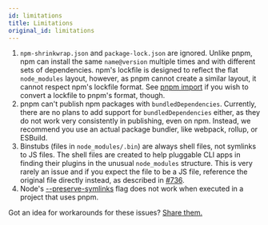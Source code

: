```yaml
---
id: limitations
title: Limitations
original_id: limitations
---
```


1. `npm-shrinkwrap.json` and `package-lock.json` are ignored. Unlike pnpm, npm
can install the same `name@version` multiple times and with different sets of
dependencies. npm's lockfile is designed to reflect the flat `node_modules`
layout, however, as pnpm cannot create a similar layout, it cannot respect
npm's lockfile format. See [pnpm import] if you wish to convert a lockfile to
pnpm's format, though.
2. pnpm can't publish npm packages with `bundledDependencies`. Currently, there
are no plans to add support for `bundledDependencies` either, as they do not
work very consistently in publishing, even on npm. Instead, we recommend you use
an actual package bundler, like webpack, rollup, or ESBuild.
3. Binstubs (files in `node_modules/.bin`) are always shell files, not
symlinks to JS files. The shell files are created to help pluggable CLI apps
in finding their plugins in the unusual `node_modules` structure. This is very
rarely an issue and if you expect the file to be a JS file, reference the
original file directly instead, as described in [#736].
4. Node's [--preserve-symlinks] flag does not work when executed in a project
that uses pnpm.

Got an idea for workarounds for these issues?
[Share them.](https://github.com/pnpm/pnpm/issues/new)

[pnpm import]: cli/import
[#736]: https://github.com/pnpm/pnpm/issues/736
[--preserve-symlinks]: https://nodejs.org/api/cli.html#cli_preserve_symlinks
